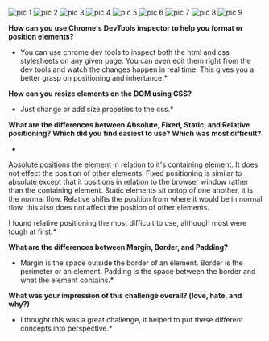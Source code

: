 ![pic 1](/imgs/dt_341.png)
![pic 2](/imgs/dt_342.png)
![pic 3](/imgs/dt_343.png)
![pic 4](/imgs/dt_344.png)
![pic 5](/imgs/dt_345.png)
![pic 6](/imgs/dt_346.png)
![pic 7](/imgs/dt_347.png)
![pic 8](/imgs/dt_348.png)
![pic 9](/imgs/dt_349.png)

**How can you use Chrome's DevTools inspector to help you format or position elements?**

* You can use chrome dev tools to inspect both the html and css stylesheets on any given page. You can even edit them right from the dev tools and watch the changes happen in real time. This gives you a better grasp on positioning and inhertance.*

**How can you resize elements on the DOM using CSS?**

* Just change or add size propeties to the css.*

**What are the differences between Absolute, Fixed, Static, and Relative positioning? Which did you find easiest to use? Which was most difficult?**

* 
Absolute positions the element in relation to it's containing element. It does not effect the position of other elements.
Fixed positioning is similar to absolute except that it positions in relation to the browser window rather than the containing element.
Static elements sit ontop of one another, it is the normal flow.
Relative shifts the position from where it would be in normal flow, this also does not affect the position of other elements.

I found relative positioning the most difficult to use, although most were tough at first.*

**What are the differences between Margin, Border, and Padding?**

* Margin is the space outside the border of an element. Border is the perimeter or an element. Padding is the space between the border and what the element contains.*

**What was your impression of this challenge overall? (love, hate, and why?)**

* I thought this was a great challenge, it helped to put these different concepts into perspective.*
